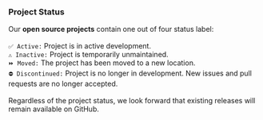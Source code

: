 ### Project Status

Our __open source projects__ contain one out of four status label:
\
\
``✅ Active:`` Project is in active development.\
``⚠️ Inactive:`` Project is temporarily unmaintained.\
``⏩ Moved:`` The project has been moved to a new location.\
``⛔ Discontinued:`` Project is no longer in development. New issues and pull requests are no longer accepted.
\
\
Regardless of the project status, we look forward that existing releases will remain available on GitHub.
